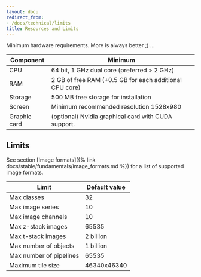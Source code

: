 ```yaml
---
layout: docu
redirect_from:
- /docs/technical/limits
title: Resources and Limits
---
```


Minimum hardware requirements.
More is always better ;) ...

Component    | Minimum          
-----------  |----------        
CPU          |64 bit, 1 GHz dual core (preferred > 2 GHz)
RAM          |2 GB of free RAM  (+0.5 GB for each additional CPU core)
Storage      |500 MB free storage for installation
Screen       |Minimum recommended resolution 1528x980
Graphic card |(optional) Nvidia graphical card with CUDA support.

## Limits

See section [Image formats]({% link docs/stable/fundamentals/image_formats.md %}) for a list of supported image formats.

| Limit                  | Default value | 
|---                     |---            |
| Max classes            | 32            |
| Max image series       | 10            |
| Max image channels     | 10            |
| Max z-stack images     | 65535         |
| Max t-stack images     | 2 billion     |
| Max number of objects  | 1 billion     |
| Max number of pipelines| 65535         |
| Maximum tile size      | 46340x46340   |


